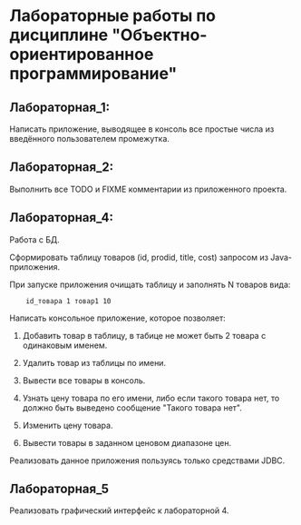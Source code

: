 # Лабораторные работы по дисциплине "Объектно-ориентированное программирование"

## Лабораторная_1:
  Написать приложение, выводящее в консоль все простые числа из введённого пользователем промежутка.

## Лабораторная_2:
  Выполнить все TODO и FIXME комментарии из приложенного проекта.

## Лабораторная_4:
  Работа с БД.
  
  Сформировать таблицу товаров (id, prodid, title, cost) запросом из Java-приложения.
  
  При запуске приложения очищать таблицу и заполнять N товаров вида:
  
		id_товара 1 товар1 10
	
  Написать консольное приложение, которое позволяет:
  
  1.  Добавить товар в таблицу, в табице не может быть 2 товара с одинаковым именем.
  
  2.  Удалить товар из таблицы по имени. 
   
  3.  Вывести все товары в консоль.
  
  4.  Узнать цену товара по его имени, либо если такого товара нет, то должно быть выведено сообщение "Такого товара нет".
  
  5.  Изменить цену товара.
  
  6.  Вывести товары в заданном ценовом диапазоне цен.

  Реализовать данное приложения пользуясь только средствами JDBC.
	
## Лабораторная_5

Реализовать графический интерфейс к лабораторной 4.
